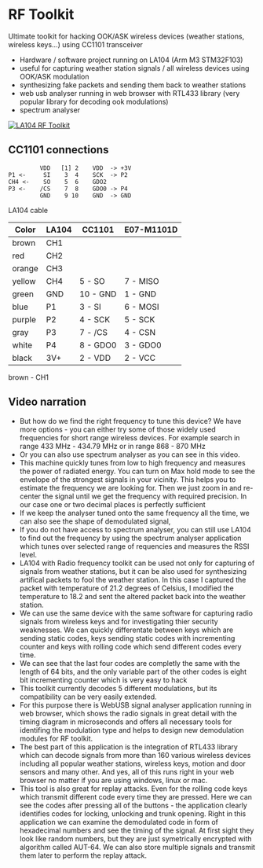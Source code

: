 # RF Toolkit

Ultimate toolkit for hacking OOK/ASK wireless devices (weather stations, wireless keys...) using CC1101 transceiver
- Hardware / software project running on LA104 (Arm M3 STM32F103)
- useful for capturing weather station signals / all wireless devices using OOK/ASK modulation
- synthesizing fake packets and sending them back to weather stations
- web usb analyser running in web browser with RTL433 library (very popular library for decoding ook modulations)
- spectrum analyser

[![LA104 RF Toolkit](https://img.youtube.com/vi/Gwyi00NKBNg/0.jpg)](https://www.youtube.com/watch?v=Gwyi00NKBNg "LA104 RF Toolkit")

## CC1101 connections


```
         VDD   [1] 2    VDD  -> +3V
P1 <-     SI    3  4    SCK  -> P2
CH4 <-    SO    5  6    GDO2
P3 <-    /CS    7  8    GDO0 -> P4
         GND    9 10    GND  -> GND
```

LA104 cable

| Color  | LA104 | CC1101   | E07-M1101D |
|--------|-------|----------|------------|
| brown  | CH1   |          |            |
| red    | CH2   |          |            |
| orange | CH3   |          |            |
| yellow | CH4   | 5 - SO   | 7 - MISO   |
| green  | GND   | 10 - GND | 1 - GND    |
| blue   | P1    | 3 - SI   | 6 - MOSI   |
| purple | P2    | 4 - SCK  | 5 - SCK    |
| gray   | P3    | 7 - /CS  | 4 - CSN    |
| white  | P4    | 8 - GDO0 | 3 - GDO0   |
| black  | 3V+   | 2 - VDD  | 2 - VCC    |

brown - CH1


## Video narration

- But how do we find the right frequency to tune this device? We have more options - you can either try some of those widely used frequencies for short range wireless devices. For example search in range 433 MHz - 434.79 MHz or in range 868 - 870 MHz
- Or you can also use spectrum analyser as you can see in this video. 
- This machine quickly tunes from low to high frequency and measures the power of radiated energy. You can turn on Max hold mode to see the envelope of the strongest signals in your vicinity. This helps you to estimate the frequency we are looking for. Then we just zoom in and re-center the signal until we get the frequency with required precision. In our case one or two decimal places is perfectly sufficient
- If we keep the analyser tuned onto the same frequency all the time, we can also see the shape of demodulated signal, 
- If you do not have access to spectrum analyser, you can still use LA104 to find out the frequency by using the spectrum analyser application which tunes over selected range of requencies and measures the RSSI level.
- LA104 with Radio frequency toolkit can be used not only for capturing of signals from weather stations, but it can be also used for synthesizing artifical packets to fool the weather station. In this case I captured the packet with temperature of 21.2 degrees of Celsius, I modified the temperature to 18.2 and sent the altered packet back into the weather station.
- We can use the same device with the same software for capturing radio signals from wireless keys and for investigating thier security weaknesses. We can quickly differentate between keys which are sending static codes, keys sending static codes with incrementing counter and keys with rolling code which send different codes every time.
- We can see that the last four codes are completly the same with the length of 64 bits, and the only variable part of the other codes is eight bit incrementing counter which is very easy to hack
- This toolkit currently decodes 5 different modulations, but its compatibility can be very easily extended. 
- For this purpose there is WebUSB signal analyser application running in web browser, which shows the radio signals in great detail with the timing diagram in microseconds and offers all necessary tools for identifing the modulation type and helps to design new demodulation modules for RF toolkit. 
- The best part of this application is the integration of RTL433 library which can decode signals from more than 160 various wireless devices including all popular weather stations, wireless keys, motion and door sensors and many other. And yes, all of this runs right in your web browser no matter if you are using windows, linux or mac.
- This tool is also great for replay attacks. Even for the rolling code keys which transmit different code every time they are pressed. Here we can see the codes after pressing all of the buttons - the application clearly identifies codes for locking, unlocking and trunk opening. Right in this application we can examine the demodulated code in form of hexadecimal numbers and see the timing of the signal. At first sight they look like random numbers, but they are just symetrically encrypted with algorithm called AUT-64. We can also store multiple signals and transmit them later to perform the replay attack. 
